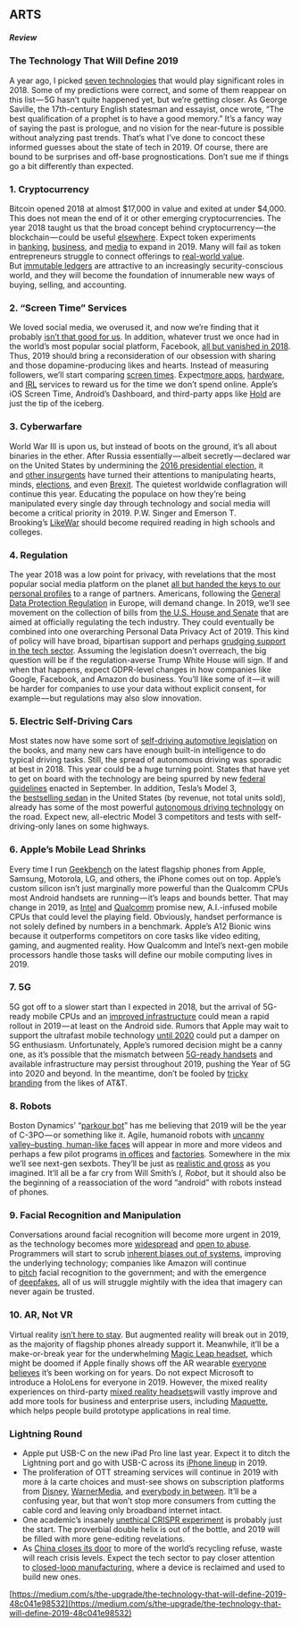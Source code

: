 ## ARTS

##### Review

### The Technology That Will Define 2019  
    

A year ago, I picked [seven technologies](https://medium.com/swlh/7-technologies-to-watch-in-2018-e7e365ebd00) that would play significant roles in 2018. Some of my predictions were correct, and some of them reappear on this list — 5G hasn’t quite happened yet, but we’re getting closer.
As George Saville, the 17th-century English statesman and essayist, once wrote, “The best qualification of a prophet is to have a good memory.” It’s a fancy way of saying the past is prologue, and no vision for the near-future is possible without analyzing past trends. That’s what I’ve done to concoct these informed guesses about the state of tech in 2019.
Of course, there are bound to be surprises and off-base prognostications. Don’t sue me if things go a bit differently than expected.
### **1. Cryptocurrency**
Bitcoin opened 2018 at almost $17,000 in value and exited at under $4,000. This does not mean the end of it or other emerging cryptocurrencies.
The year 2018 taught us that the broad concept behind cryptocurrency — the blockchain — could be useful [elsewhere](https://medium.com/s/thenewnew/the-blockchain-could-save-legalized-weed-stop-rolling-your-eyes-53b47125c761). Expect token experiments in [banking](https://news.bitcoin.com/powerful-cryptocurrency-firms-on-the-road-towards-becoming-banks/), [business](https://www.forbes.com/sites/yoavvilner/2018/09/29/9-blockchain-and-cryptocurrency-companies-all-set-for-2019/#60847c431400), and [media](https://tokenfoundry.com/projects/civil) to expand in 2019. Many will fail as token entrepreneurs struggle to connect offerings to [real-world value](https://www.latimes.com/business/la-fi-bitcoin-bubble-20180629-story.html). But [immutable ledgers](https://www.technologyreview.com/s/610836/how-secure-is-blockchain-really/) are attractive to an increasingly security-conscious world, and they will become the foundation of innumerable new ways of buying, selling, and accounting.
### **2. “Screen Time” Services**
We loved social media, we overused it, and now we’re finding that it probably [isn’t that good for us](https://www.makeuseof.com/tag/negative-effects-social-media/). In addition, whatever trust we once had in the world’s most popular social platform, Facebook, [all but vanished in 2018](https://www.adweek.com/digital/facebooks-terrible-horrible-no-good-very-bad-year/). Thus, 2019 should bring a reconsideration of our obsession with sharing and those dopamine-producing likes and hearts.
Instead of measuring followers, we’ll start comparing [screen times](https://medium.com/@LanceUlanoff/apple-ios-12-is-a-toolbox-full-of-iphone-breaks-613630e7c1f). Expect[more apps](https://www.telegraph.co.uk/technology/2018/03/01/app-cures-digital-addiction-rewarding-users-avoiding-phone/), [hardware](https://www.youtube.com/watch?v=NuoUs7LmBDY), and [IRL](https://paradigmmalibu.com/teen-social-media-addiction-treatment/) services to reward us for the time we don’t spend online. Apple’s iOS Screen Time, Android’s Dashboard, and third-party apps like [Hold](https://www.hold.app/) are just the tip of the iceberg.
### **3. Cyberwarfare**
World War III is upon us, but instead of boots on the ground, it’s all about binaries in the ether.
After Russia essentially — albeit secretly — declared war on the United States by undermining the [2016 presidential election](https://www.nytimes.com/2018/02/16/us/politics/russia-mueller-election.html), it and [other insurgents](https://www.usatoday.com/story/opinion/2018/07/31/chinas-hacking-and-influence-goes-unnoticed-while-we-focus-russia-column/860289002/) have turned their attentions to manipulating hearts, minds, [elections](https://www.nytimes.com/2018/12/21/us/politics/russia-midterm-election-influence-coates.html), and even [Brexit](https://en.wikipedia.org/wiki/Russian_interference_in_the_2016_Brexit_referendum). The quietest worldwide conflagration will continue this year.
Educating the populace on how they’re being manipulated every single day through technology and social media will become a critical priority in 2019. P.W. Singer and Emerson T. Brooking’s [LikeWar](https://www.amazon.com/LikeWar-Weaponization-P-W-Singer/dp/1328695743) should become required reading in high schools and colleges.
### **4. Regulation**
The year 2018 was a low point for privacy, with revelations that the most popular social media platform on the planet [all but handed the keys to our personal profiles](https://www.nytimes.com/interactive/2018/06/03/technology/facebook-device-partners-users-friends-data.html) to a range of partners. Americans, following the [General Data Protection Regulation](https://www.zdnet.com/article/gdpr-an-executive-guide-to-what-you-need-to-know/) in Europe, will demand change.
In 2019, we’ll see movement on the collection of bills from [the U.S. House and Senate](https://www.meritalk.com/articles/house-members-spar-over-data-privacy-bills-path-forward-remains-murky/) that are aimed at officially regulating the tech industry. They could eventually be combined into one overarching Personal Data Privacy Act of 2019.
This kind of policy will have broad, bipartisan support and perhaps [grudging support in the tech sector](https://bakertilly.com/insights/us-federal-data-privacy-law-gains-support-of-tech-giants/). Assuming the legislation doesn’t overreach, the big question will be if the regulation-averse Trump White House will sign. If and when that happens, expect GDPR-level changes in how companies like Google, Facebook, and Amazon do business. You’ll like some of it — it will be harder for companies to use your data without explicit consent, for example — but regulations may also slow innovation.
### **5. Electric Self-Driving Cars**
Most states now have some sort of [self-driving automotive legislation](http://www.ncsl.org/research/transportation/autonomous-vehicles-self-driving-vehicles-enacted-legislation.aspx) on the books, and many new cars have enough built-in intelligence to do typical driving tasks. Still, the spread of autonomous driving was sporadic at best in 2018. This year could be a huge turning point.
States that have yet to get on board with the technology are being spurred by new [federal guidelines](http://www.ncsl.org/research/transportation/autonomous-vehicles-self-driving-vehicles-enacted-legislation.aspx) enacted in September. In addition, Tesla’s Model 3, the [bestselling sedan](https://cleantechnica.com/2018/09/09/tesla-model-3-becomes-1-best-selling-car-in-the-us/) in the United States (by revenue, not total units sold), already has some of the most powerful [autonomous driving technology](https://www.tesla.com/support/software-v9) on the road.
Expect new, all-electric Model 3 competitors and tests with self-driving-only lanes on some highways.
### **6. Apple’s Mobile Lead Shrinks**
Every time I run [Geekbench](https://www.geekbench.com/) on the latest flagship phones from Apple, Samsung, Motorola, LG, and others, the iPhone comes out on top. Apple’s custom silicon isn’t just marginally more powerful than the Qualcomm CPUs most Android handsets are running — it’s leaps and bounds better.
That may change in 2019, as [Intel](https://www.pcgamer.com/intel-says-10nm-cannon-lake-shipments-still-on-track-as-it-deals-with-14nm-cpu-shortage/) and [Qualcomm](https://www.androidcentral.com/qualcomm-snapdragon-855) promise new, A.I.-infused mobile CPUs that could level the playing field. Obviously, handset performance is not solely defined by numbers in a benchmark. Apple’s A12 Bionic wins because it outperforms competitors on core tasks like video editing, gaming, and augmented reality. How Qualcomm and Intel’s next-gen mobile processors handle those tasks will define our mobile computing lives in 2019.
### **7. 5G**
5G got off to a slower start than I expected in 2018, but the arrival of 5G-ready mobile CPUs and an [improved infrastructure](https://www.rcrwireless.com/20181002/carriers/verizon-will-be-extremely-aggressive-with-5g-roll-out) could mean a rapid rollout in 2019 — at least on the Android side. Rumors that Apple may wait to support the ultrafast mobile technology [until 2020](https://www.macrumors.com/2018/12/03/apple-to-delay-5g-iphone-support-until-2020/) could put a damper on 5G enthusiasm.
Unfortunately, Apple’s rumored decision might be a canny one, as it’s possible that the mismatch between [5G-ready handsets](https://www.t3.com/news/best-5g-phones) and available infrastructure may persist throughout 2019, pushing the Year of 5G into 2020 and beyond. In the meantime, don’t be fooled by [tricky branding](https://mashable.com/article/att-will-add-fake-5g-labels-to-android-phones/#BiUiMA3aMaq7) from the likes of AT&T.
### **8. Robots**
Boston Dynamics’ “[parkour bot](https://www.youtube.com/watch?v=hSjKoEva5bg)” has me believing that 2019 will be the year of C-3PO — or something like it. Agile, humanoid robots with [uncanny valley–busting, human-like faces](https://www.forbes.com/sites/zarastone/2017/11/07/everything-you-need-to-know-about-sophia-the-worlds-first-robot-citizen/#4686ee5746fa) will appear in more and more videos and perhaps a few pilot programs [in offices](http://fortune.com/2018/06/27/pepper-the-robot-hsbc-job/) and [factories](https://www.digitaltrends.com/cool-tech/robots-to-make-robots-at-one-of-the-worlds-most-advanced-facilities/). Somewhere in the mix we’ll see next-gen sexbots. They’ll be just as [realistic and gross](https://www.forbes.com/sites/brucelee/2018/06/05/in-case-you-are-wondering-sex-with-robots-may-not-be-healthy/#4a886d631f6b) as you imagined. It’ll all be a far cry from Will Smith’s *I, Robot*, but it should also be the beginning of a reassociation of the word “android” with robots instead of phones.
### **9. Facial Recognition and Manipulation**
Conversations around facial recognition will become more urgent in 2019, as the technology becomes more [widespread](https://qz.com/1493149/taylor-swift-used-facial-recognition-to-track-her-stalkers-at-a-concert/) and [open to abuse](https://www.washingtonpost.com/technology/2018/12/30/fake-porn-videos-are-being-weaponized-harass-humiliate-women-everybody-is-potential-target/?utm_term=.47f4c7676ad1). Programmers will start to scrub [inherent biases out of systems](https://www.theverge.com/2018/2/11/17001218/facial-recognition-software-accuracy-technology-mit-white-men-black-women-error), improving the underlying technology; companies like Amazon will continue to [pitch](https://www.bloomberg.com/news/articles/2018-10-23/amazon-pitches-facial-recognition-tools-to-monitor-immigrants) facial recognition to the government; and with the emergence of [deepfakes](https://www.youtube.com/watch?v=cQ54GDm1eL0), all of us will struggle mightily with the idea that imagery can never again be trusted.
### **10. AR, Not VR**
Virtual reality [isn’t here to stay](https://www.oculus.com/blog/introducing-oculus-quest-our-first-6dof-all-in-one-vr-system-launching-spring-2019/). But augmented reality will break out in 2019, as the majority of flagship phones already support it.
Meanwhile, it’ll be a make-or-break year for the underwhelming [Magic Leap headset](https://www.gamesradar.com/i-still-cant-see-the-future-for-ar-gaming-after-wearing-the-dollar2295-magic-leap-headset/), which might be doomed if Apple finally shows off the AR wearable [everyone believes](https://www.engineering.com/ARVR/ArticleID/17593/Apples-Quietly-Making-an-Augmented-Reality-Headset.aspx) it’s been working on for years.
Do not expect Microsoft to introduce a HoloLens for everyone in 2019. However, the mixed reality experiences on third-party [mixed reality headsets](https://www.microsoft.com/en-us/store/collections/vrandmixedrealityheadsets)will vastly improve and add more tools for business and enterprise users, including [Maquette](https://www.maquette.ms/), which helps people build prototype applications in real time.
### **Lightning Round**
* Apple put USB-C on the new iPad Pro line last year. Expect it to ditch the Lightning port and go with USB-C across its [iPhone lineup](https://medium.com/@LanceUlanoff/the-apple-ipad-pro-12-9-is-a-glorious-creation-machine-6bc1b918e5d9) in 2019.
* The proliferation of OTT streaming services will continue in 2019 with more à la carte choices and must-see shows on subscription platforms from [Disney](https://www.polygon.com/2018/10/4/17924674/star-wars-tv-show-the-mandalorian-jon-favreau), [WarnerMedia](https://variety.com/2018/biz/news/warnermedia-streaming-platform-movies-three-tiers-1203051216/), and [everybody in between](https://www.adweek.com/tv-video/ott-overload-all-the-media-companies-preparing-to-launch-new-streaming-services-in-2019/). It’ll be a confusing year, but that won’t stop more consumers from cutting the cable cord and leaving only broadband internet intact.
* One academic’s insanely [unethical CRISPR experiment](https://www.scientificamerican.com/article/first-crispr-babies-6-questions-that-remain/) is probably just the start. The proverbial double helix is out of the bottle, and 2019 will be filled with more gene-editing revelations.
* As [China closes its door](https://www.npr.org/sections/goatsandsoda/2018/06/28/623972937/china-has-refused-to-recycle-the-wests-plastics-what-now) to more of the world’s recycling refuse, waste will reach crisis levels. Expect the tech sector to pay closer attention to [closed-loop manufacturing](https://searcherp.techtarget.com/definition/closed-loop-manufacturing-resource-planning-MRP), where a device is reclaimed and used to build new ones.

[https://medium.com/s/the-upgrade/the-technology-that-will-define-2019-48c041e98532](https://medium.com/s/the-upgrade/the-technology-that-will-define-2019-48c041e98532)

